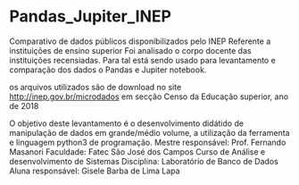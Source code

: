 # Pandas_Jupiter_INEP
Comparativo de dados públicos disponibilizados pelo INEP
Referente a instituições de ensino superior
Foi analisado o corpo docente das instituições recensiadas.
Para tal está sendo usado para levantamento e comparação dos dados o Pandas e Jupiter notebook.

os arquivos utilizados são de download no site 
http://inep.gov.br/microdados em secção Censo da Educação superior, ano de 2018

O objetivo deste levantamento é o desenvolvimento didátido de manipulação de dados em grande/médio volume, a utilização da ferramenta e linguagem python3 de programação.
Mestre responsável: Prof. Fernando Masanori
Faculdade: Fatec São José dos Campos
Curso de Análise e desenvolvimento de Sistemas
Disciplina: Laboratório de Banco de Dados
Aluna responsável: Gisele Barba de Lima Lapa
